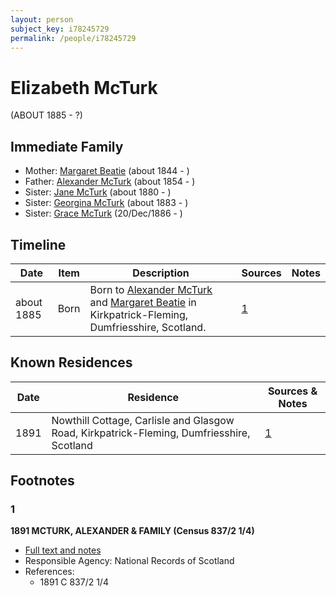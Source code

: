 ```yaml
---
layout: person
subject_key: i78245729
permalink: /people/i78245729
---
```


# Elizabeth McTurk
(ABOUT 1885 - ?)

## Immediate Family

* Mother: [Margaret Beatie](./@2654341@-margaret-beatie-b1844-d.md) (about 1844 - )
* Father: [Alexander McTurk](./@39936423@-alexander-mcturk-b1854-d.md) (about 1854 - )
* Sister: [Jane McTurk](./@18380667@-jane-mcturk-b1880-d.md) (about 1880 - )
* Sister: [Georgina McTurk](./@51187488@-georgina-mcturk-b1883-d.md) (about 1883 - )
* Sister: [Grace McTurk](./@54145218@-grace-mcturk-b1886-12-20-d.md) (20/Dec/1886 - )

## Timeline

Date | Item | Description | Sources | Notes
---|---|---|---|---
about 1885 | Born | Born to [Alexander McTurk](./@39936423@-alexander-mcturk-b1854-d.md) and [Margaret Beatie](./@2654341@-margaret-beatie-b1844-d.md) in Kirkpatrick-Fleming, Dumfriesshire, Scotland. | [1](#1) | 

## Known Residences

Date | Residence | Sources & Notes
---|---|---
1891 | Nowthill Cottage, Carlisle and Glasgow Road, Kirkpatrick-Fleming, Dumfriesshire, Scotland | [1](#1)

## Footnotes

### 1

**1891 MCTURK, ALEXANDER & FAMILY (Census 837/2 1/4)**

* [Full text and notes](../sources/@40590800@-1891-mcturk,-alexander-&-family-census-837-2-1-4-.md)
* Responsible Agency: National Records of Scotland
* References: 
  * 1891 C 837/2 1/4

